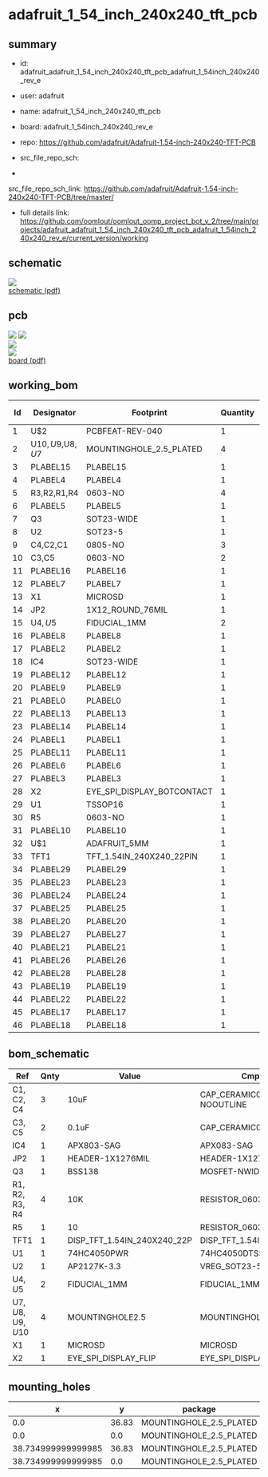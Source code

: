 # adafruit_1_54_inch_240x240_tft_pcb
 
## summary 
* id: adafruit_adafruit_1_54_inch_240x240_tft_pcb_adafruit_1_54inch_240x240_rev_e
* user: adafruit
* name: adafruit_1_54_inch_240x240_tft_pcb
* board: adafruit_1_54inch_240x240_rev_e
* repo: https://github.com/adafruit/Adafruit-1.54-inch-240x240-TFT-PCB



* src_file_repo_sch: 
*
 src_file_repo_sch_link: https://github.com/adafruit/Adafruit-1.54-inch-240x240-TFT-PCB/tree/master/
* full details link: https://github.com/oomlout/oomlout_oomp_project_bot_v_2/tree/main/projects/adafruit_adafruit_1_54_inch_240x240_tft_pcb_adafruit_1_54inch_240x240_rev_e/current_version/working  

## schematic  
![](working_schematic_600.png)  
[schematic (pdf)](working_schematic.pdf)  

## pcb  
![](working_3d_600.png) 
![](working_3d_front_600.png)  
![](working_3d_back_600.png)  
![](working_600.png)  
[board (pdf)](working.pdf)  

## working_bom
| Id | Designator | Footprint | Quantity | Designation | Supplier and ref |  | None | 
| --- | --- | --- | --- | --- | --- | --- | --- | 
| 1 | U$2 | PCBFEAT-REV-040 | 1 |  |  |  | [''] | 
| 2 | U$10,U$9,U$8,U$7 | MOUNTINGHOLE_2.5_PLATED | 4 | MOUNTINGHOLE2.5 |  |  | [''] | 
| 3 | PLABEL15 | PLABEL15 | 1 |  |  |  | [''] | 
| 4 | PLABEL4 | PLABEL4 | 1 |  |  |  | [''] | 
| 5 | R3,R2,R1,R4 | 0603-NO | 4 | 10K |  |  | [''] | 
| 6 | PLABEL5 | PLABEL5 | 1 |  |  |  | [''] | 
| 7 | Q3 | SOT23-WIDE | 1 | BSS138 |  |  | [''] | 
| 8 | U2 | SOT23-5 | 1 | AP2127K-3.3 |  |  | [''] | 
| 9 | C4,C2,C1 | 0805-NO | 3 | 10uF |  |  | [''] | 
| 10 | C3,C5 | 0603-NO | 2 | 0.1uF |  |  | [''] | 
| 11 | PLABEL16 | PLABEL16 | 1 |  |  |  | [''] | 
| 12 | PLABEL7 | PLABEL7 | 1 |  |  |  | [''] | 
| 13 | X1 | MICROSD | 1 | MICROSD |  |  | [''] | 
| 14 | JP2 | 1X12_ROUND_76MIL | 1 |  |  |  | [''] | 
| 15 | U$4,U$5 | FIDUCIAL_1MM | 2 | FIDUCIAL_1MM |  |  | [''] | 
| 16 | PLABEL8 | PLABEL8 | 1 |  |  |  | [''] | 
| 17 | PLABEL2 | PLABEL2 | 1 |  |  |  | [''] | 
| 18 | IC4 | SOT23-WIDE | 1 | APX803-SAG |  |  | [''] | 
| 19 | PLABEL12 | PLABEL12 | 1 |  |  |  | [''] | 
| 20 | PLABEL9 | PLABEL9 | 1 |  |  |  | [''] | 
| 21 | PLABEL0 | PLABEL0 | 1 |  |  |  | [''] | 
| 22 | PLABEL13 | PLABEL13 | 1 |  |  |  | [''] | 
| 23 | PLABEL14 | PLABEL14 | 1 |  |  |  | [''] | 
| 24 | PLABEL1 | PLABEL1 | 1 |  |  |  | [''] | 
| 25 | PLABEL11 | PLABEL11 | 1 |  |  |  | [''] | 
| 26 | PLABEL6 | PLABEL6 | 1 |  |  |  | [''] | 
| 27 | PLABEL3 | PLABEL3 | 1 |  |  |  | [''] | 
| 28 | X2 | EYE_SPI_DISPLAY_BOTCONTACT | 1 | EYE_SPI_DISPLAY_FLIP |  |  | [''] | 
| 29 | U1 | TSSOP16 | 1 | 74HC4050PWR |  |  | [''] | 
| 30 | R5 | 0603-NO | 1 | 10 |  |  | [''] | 
| 31 | PLABEL10 | PLABEL10 | 1 |  |  |  | [''] | 
| 32 | U$1 | ADAFRUIT_5MM | 1 |  |  |  | [''] | 
| 33 | TFT1 | TFT_1.54IN_240X240_22PIN | 1 | DISP_TFT_1.54IN_240X240_22P |  |  | [''] | 
| 34 | PLABEL29 | PLABEL29 | 1 |  |  |  | [''] | 
| 35 | PLABEL23 | PLABEL23 | 1 |  |  |  | [''] | 
| 36 | PLABEL24 | PLABEL24 | 1 |  |  |  | [''] | 
| 37 | PLABEL25 | PLABEL25 | 1 |  |  |  | [''] | 
| 38 | PLABEL20 | PLABEL20 | 1 |  |  |  | [''] | 
| 39 | PLABEL27 | PLABEL27 | 1 |  |  |  | [''] | 
| 40 | PLABEL21 | PLABEL21 | 1 |  |  |  | [''] | 
| 41 | PLABEL26 | PLABEL26 | 1 |  |  |  | [''] | 
| 42 | PLABEL28 | PLABEL28 | 1 |  |  |  | [''] | 
| 43 | PLABEL19 | PLABEL19 | 1 |  |  |  | [''] | 
| 44 | PLABEL22 | PLABEL22 | 1 |  |  |  | [''] | 
| 45 | PLABEL17 | PLABEL17 | 1 |  |  |  | [''] | 
| 46 | PLABEL18 | PLABEL18 | 1 |  |  |  | [''] | 


## bom_schematic
| Ref | Qnty | Value | Cmp name | Footprint | Description | Vendor | DNP | 
| --- | --- | --- | --- | --- | --- | --- | --- | 
| C1, C2, C4 | 3 | 10uF | CAP_CERAMIC0805-NOOUTLINE | working:0805-NO |  |  |  | 
| C3, C5 | 2 | 0.1uF | CAP_CERAMIC0603_NO | working:0603-NO |  |  |  | 
| IC4 | 1 | APX803-SAG | APX083-SAG | working:SOT23-WIDE |  |  |  | 
| JP2 | 1 | HEADER-1X1276MIL | HEADER-1X1276MIL | working:1X12_ROUND_76MIL |  |  |  | 
| Q3 | 1 | BSS138 | MOSFET-NWIDE | working:SOT23-WIDE |  |  |  | 
| R1, R2, R3, R4 | 4 | 10K | RESISTOR_0603_NOOUT | working:0603-NO |  |  |  | 
| R5 | 1 | 10 | RESISTOR_0603_NOOUT | working:0603-NO |  |  |  | 
| TFT1 | 1 | DISP_TFT_1.54IN_240X240_22P | DISP_TFT_1.54IN_240X240_22P | working:TFT_1.54IN_240X240_22PIN |  |  |  | 
| U1 | 1 | 74HC4050PWR | 74HC4050DTSSOP | working:TSSOP16 |  |  |  | 
| U2 | 1 | AP2127K-3.3 | VREG_SOT23-5 | working:SOT23-5 |  |  |  | 
| U$4, U$5 | 2 | FIDUCIAL_1MM | FIDUCIAL_1MM | working:FIDUCIAL_1MM |  |  |  | 
| U$7, U$8, U$9, U$10 | 4 | MOUNTINGHOLE2.5 | MOUNTINGHOLE2.5 | working:MOUNTINGHOLE_2.5_PLATED |  |  |  | 
| X1 | 1 | MICROSD | MICROSD | working:MICROSD |  |  |  | 
| X2 | 1 | EYE_SPI_DISPLAY_FLIP | EYE_SPI_DISPLAY_FLIP | working:EYE_SPI_DISPLAY_BOTCONTACT |  |  |  | 


## mounting_holes
| x | y | package | value | ref | size | 
| --- | --- | --- | --- | --- | --- | 
| 0.0 | 36.83 | MOUNTINGHOLE_2.5_PLATED | MOUNTINGHOLE2.5 | U$7 | m3 | 
| 0.0 | 0.0 | MOUNTINGHOLE_2.5_PLATED | MOUNTINGHOLE2.5 | U$8 | m3 | 
| 38.734999999999985 | 36.83 | MOUNTINGHOLE_2.5_PLATED | MOUNTINGHOLE2.5 | U$9 | m3 | 
| 38.734999999999985 | 0.0 | MOUNTINGHOLE_2.5_PLATED | MOUNTINGHOLE2.5 | U$10 | m3 | 


